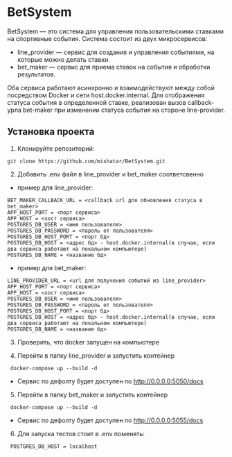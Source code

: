 # BetSystem

BetSystem — это система для управления пользовательскими ставками на спортивные события. Система состоит из двух микросервисов:
 - line_provider — сервис для создания и управления событиями, на которые можно делать ставки. 
 - bet_maker — сервис для приема ставок на события и обработки результатов.

Оба сервиса работают асинхронно и взаимодействуют между собой посредством Docker и сети host.docker.internal.
Для отображения статуса события в определенной ставке, реализован вызов callback-урла bet-maker при изменении статуса события
на стороне line-provider.

## Установка проекта

1. Клонируйте репозиторий:
````
git clone https://github.com/mishatar/BetSystem.git
````

2. Добавить .env файл в line_provider и bet_maker соответсвенно
 - пример для line_provider:
````
BET_MAKER_CALLBACK_URL = <callback url для обновления статуса в bet_maker>
APP_HOST_PORT = <порт сервиса>
APP_HOST = <хост сервиса>
POSTGRES_DB_USER = <имя пользователя>
POSTGRES_DB_PASSWORD = <пароль от пользователя>
POSTGRES_DB_HOST_PORT = <порт бд>
POSTGRES_DB_HOST = <адрес бд> - host.docker.internal(в случае, если два сервиса работают на локальном компьютере)
POSTGRES_DB_NAME = <название бд>
````
 - пример для bet_maker:
````
LINE_PROVIDER_URL = <url для получения событий из line_provider>
APP_HOST_PORT = <порт сервиса>
APP_HOST = <хост сервиса>
POSTGRES_DB_USER = <имя пользователя>
POSTGRES_DB_PASSWORD = <пароль от пользователя>
POSTGRES_DB_HOST_PORT = <порт бд>
POSTGRES_DB_HOST = <адрес бд> - host.docker.internal(в случае, если два сервиса работают на локальном компьютере)
POSTGRES_DB_NAME = <название бд>
````

3. Проверить, что docker запущен на компьютере 

4. Перейти в папку line_provider и запустить контейнер
````
 docker-compose up --build -d
````
 - Сервис по дефолту будет доступен по http://0.0.0.0:5050/docs

5. Перейти в папку bet_maker и запустить контейнер
````
 docker-compose up --build -d
````
 - Сервис по дефолту будет доступен по http://0.0.0.0:5055/docs

6. Для запуска тестов стоит в .env поменять:
````
 POSTGRES_DB_HOST = localhost
````